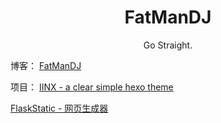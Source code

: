 # <div align="center">FatManDJ</div>
<p align="center">
  Go Straight.
</p>
  
博客：
[FatManDJ](https://blog.fatdev.name)

项目：
[IINX - a clear simple hexo theme](/hexo-theme-iinx)

[FlaskStatic - 网页生成器](/FlaskStatic)

